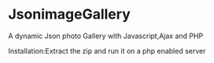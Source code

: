 # JsonimageGallery
A dynamic Json photo Gallery with Javascript,Ajax and PHP

Installation:Extract the zip and run it on a php enabled server
